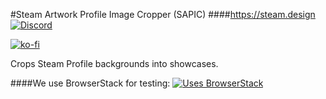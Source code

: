 #Steam Artwork Profile Image Cropper (SAPIC)
####https://steam.design
[![Discord](https://discordapp.com/api/guilds/304986224467378177/widget.png)](https://discord.gg/jnqnHuX)

[![ko-fi](https://www.ko-fi.com/img/donate_sm.png)](https://ko-fi.com/H2H8NYMB)


Crops Steam Profile backgrounds into showcases.

####We use BrowserStack for testing:
[![Uses BrowserStack](https://i.oddball.tf/8W9UiP.png?raw=true)](https://www.browserstack.com)
